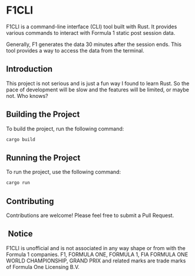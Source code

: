 # F1CLI

F1CLI is a command-line interface (CLI) tool built with Rust. It provides various commands to interact with Formula 1 static post session data.

Generally, F1 generates the data 30 minutes after the session ends. This tool provides a way to access the data from the terminal.

## Introduction

This project is not serious and is just a fun way I found to learn Rust. So the pace of development will be slow and the features will be limited, or maybe not. Who knows?

## Building the Project

To build the project, run the following command:

```bash
cargo build
```

## Running the Project

To run the project, use the following command:

```bash
cargo run
```

## Contributing

Contributions are welcome! Please feel free to submit a Pull Request.

##  Notice

F1CLI is unofficial and is not associated in any way shape or from with the Formula 1 companies. F1, FORMULA ONE, FORMULA 1, FIA FORMULA ONE WORLD CHAMPIONSHIP, GRAND PRIX and related marks are trade marks of Formula One Licensing B.V.
